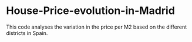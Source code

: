 # House-Price-evolution-in-Madrid
This code analyses the variation in the price per M2 based on the different districts in Spain. 
